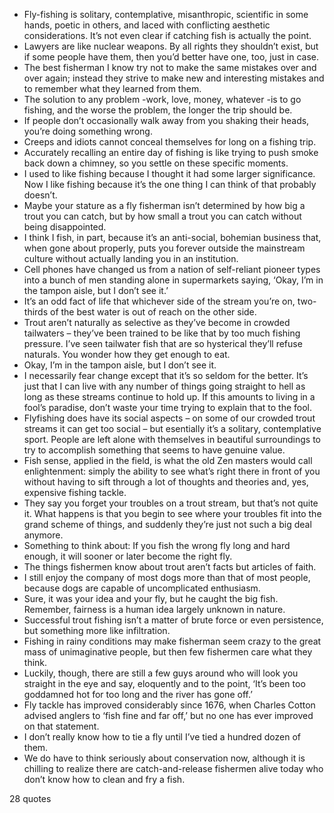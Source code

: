  - Fly-fishing is solitary, contemplative, misanthropic, scientific in some hands, poetic in others, and laced with conflicting aesthetic considerations. It’s not even clear if catching fish is actually the point.
 - Lawyers are like nuclear weapons. By all rights they shouldn’t exist, but if some people have them, then you’d better have one, too, just in case.
 - The best fisherman I know try not to make the same mistakes over and over again; instead they strive to make new and interesting mistakes and to remember what they learned from them.
 - The solution to any problem -work, love, money, whatever -is to go fishing, and the worse the problem, the longer the trip should be.
 - If people don’t occasionally walk away from you shaking their heads, you’re doing something wrong.
 - Creeps and idiots cannot conceal themselves for long on a fishing trip.
 - Accurately recalling an entire day of fishing is like trying to push smoke back down a chimney, so you settle on these specific moments.
 - I used to like fishing because I thought it had some larger significance. Now I like fishing because it’s the one thing I can think of that probably doesn’t.
 - Maybe your stature as a fly fisherman isn’t determined by how big a trout you can catch, but by how small a trout you can catch without being disappointed.
 - I think I fish, in part, because it’s an anti-social, bohemian business that, when gone about properly, puts you forever outside the mainstream culture without actually landing you in an institution.
 - Cell phones have changed us from a nation of self-reliant pioneer types into a bunch of men standing alone in supermarkets saying, ‘Okay, I’m in the tampon aisle, but I don’t see it.’
 - It’s an odd fact of life that whichever side of the stream you’re on, two-thirds of the best water is out of reach on the other side.
 - Trout aren’t naturally as selective as they’ve become in crowded tailwaters – they’ve been trained to be like that by too much fishing pressure. I’ve seen tailwater fish that are so hysterical they’ll refuse naturals. You wonder how they get enough to eat.
 - Okay, I’m in the tampon aisle, but I don’t see it.
 - I necessarily fear change except that it’s so seldom for the better. It’s just that I can live with any number of things going straight to hell as long as these streams continue to hold up. If this amounts to living in a fool’s paradise, don’t waste your time trying to explain that to the fool.
 - Flyfishing does have its social aspects – on some of our crowded trout streams it can get too social – but esentially it’s a solitary, contemplative sport. People are left alone with themselves in beautiful surroundings to try to accomplish something that seems to have genuine value.
 - Fish sense, applied in the field, is what the old Zen masters would call enlightenment: simply the ability to see what’s right there in front of you without having to sift through a lot of thoughts and theories and, yes, expensive fishing tackle.
 - They say you forget your troubles on a trout stream, but that’s not quite it. What happens is that you begin to see where your troubles fit into the grand scheme of things, and suddenly they’re just not such a big deal anymore.
 - Something to think about: If you fish the wrong fly long and hard enough, it will sooner or later become the right fly.
 - The things fishermen know about trout aren’t facts but articles of faith.
 - I still enjoy the company of most dogs more than that of most people, because dogs are capable of uncomplicated enthusiasm.
 - Sure, it was your idea and your fly, but he caught the big fish. Remember, fairness is a human idea largely unknown in nature.
 - Successful trout fishing isn’t a matter of brute force or even persistence, but something more like infiltration.
 - Fishing in rainy conditions may make fisherman seem crazy to the great mass of unimaginative people, but then few fishermen care what they think.
 - Luckily, though, there are still a few guys around who will look you straight in the eye and say, eloquently and to the point, ‘It’s been too goddamned hot for too long and the river has gone off.’
 - Fly tackle has improved considerably since 1676, when Charles Cotton advised anglers to ‘fish fine and far off,’ but no one has ever improved on that statement.
 - I don’t really know how to tie a fly until I’ve tied a hundred dozen of them.
 - We do have to think seriously about conservation now, although it is chilling to realize there are catch-and-release fishermen alive today who don’t know how to clean and fry a fish.

28 quotes